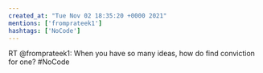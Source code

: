 ```yaml
---
created_at: "Tue Nov 02 18:35:20 +0000 2021"
mentions: ['fromprateek1']
hashtags: ['NoCode']
---
```


RT @fromprateek1: When you have so many ideas, how do find conviction for one? #NoCode
